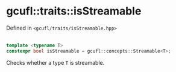 # gcufl::traits::isStreamable
Defined in `<gcufl/traits/isStreamable.hpp>`
<br/><br/>
```cpp
template <typename T>
constexpr bool isStreamable = gcufl::concepts::Streamable<T>;
```
Checks whether a type `T` is streamable.
